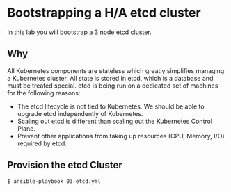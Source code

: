# Bootstrapping a H/A etcd cluster

In this lab you will bootstrap a 3 node etcd cluster.

## Why

All Kubernetes components are stateless which greatly simplifies managing a Kubernetes cluster. All state is stored
in etcd, which is a database and must be treated special. etcd is being run on a dedicated set of machines for the 
following reasons:

* The etcd lifecycle is not tied to Kubernetes. We should be able to upgrade etcd independently of Kubernetes.
* Scaling out etcd is different than scaling out the Kubernetes Control Plane.
* Prevent other applications from taking up resources (CPU, Memory, I/O) required by etcd.

## Provision the etcd Cluster

```
$ ansible-playbook 03-etcd.yml
```
